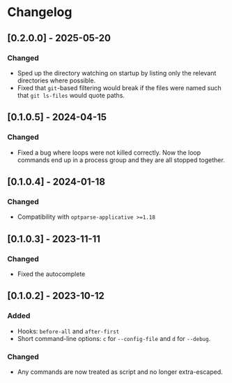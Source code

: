 # Changelog

## [0.2.0.0] - 2025-05-20

### Changed

* Sped up the directory watching on startup by listing only the relevant
  directories where possible.
* Fixed that `git`-based filtering would break if the files were named such
  that `git ls-files` would quote paths.

## [0.1.0.5] - 2024-04-15

### Changed

* Fixed a bug where loops were not killed correctly.
  Now the loop commands end up in a process group and they are all stopped
  together.

## [0.1.0.4] - 2024-01-18

### Changed

* Compatibility with `optparse-applicative >=1.18`


## [0.1.0.3] - 2023-11-11

### Changed

* Fixed the autocomplete


## [0.1.0.2] - 2023-10-12

### Added

* Hooks: `before-all` and `after-first`
* Short command-line options: `c` for `--config-file` and `d` for `--debug`.

### Changed

* Any commands are now treated as script and no longer extra-escaped.
